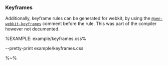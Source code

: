 ### Keyframes

Additionally, keyframe rules can be generated for webkit, by using the [`@gen-webkit-keyframes`](t) comment before the rule. This was part of the compiler however not documented.

%EXAMPLE: example/keyframes.css%

<java jar="closure-stylesheets.jar" lang="css">
  --pretty-print example/keyframes.css
</java>

%~%